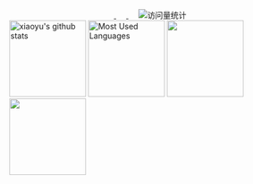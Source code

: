 <!-- profile logo 个人资料徽标 -->
<div align="center">
    <a href="https://gitee.com/xiaoyucc521">
        <img src="https://img.shields.io/badge/Gitee-码云-red" alt="" />
    </a>&emsp;
    <a href="https://github.com/xiaoyucc521">
  	    <img src="https://img.shields.io/github/followers/xiaoyucc521.svg?lable=GitHub&style=social" alt="" />
  	</a>&emsp;
    <!-- visitor statistics logo 访问量统计徽标 -->
    <img src="https://visitor-badge.laobi.icu/badge?page_id=xiaoyucc521.xiaoyucc521" alt="访问量统计" />
</div>

<div>
    <img height="137px" src="https://github-readme-stats.vercel.app/api?username=xiaoyucc521&show_icons=true&hide_title=true&theme=default&locale=cn" alt="xiaoyu's github stats"/>
    <img height="137px" src="https://github-readme-stats.vercel.app/api/top-langs/?username=xiaoyucc521&hide_title=true&layout=compact&locale=cn"  alt="Most Used Languages"/>
    <img height="137px" src="https://github-readme-stats.vercel.app/api?username=xiaoyucc521&hide_title=true&hide_border=true&show_icons=true&include_all_commits=true&line_height=21&locale=cn" alt="" />
    <img height="137px" src="https://github-readme-stats.vercel.app/api/top-langs/?username=xiaoyucc521&hide_title=true&hide_border=true&layout=compact&locale=cn" alt="" />
</div>

<!--
**xiaoyucc521/xiaoyucc521** is a ✨ _special_ ✨ repository because its `README.md` (this file) appears on your GitHub profile.

Here are some ideas to get you started:

- 🔭 I’m currently working on ...
- 🌱 I’m currently learning ...
- 👯 I’m looking to collaborate on ...
- 🤔 I’m looking for help with ...
- 💬 Ask me about ...
- 📫 How to reach me: ...
- 😄 Pronouns: ...
- ⚡ Fun fact: ...
-->
